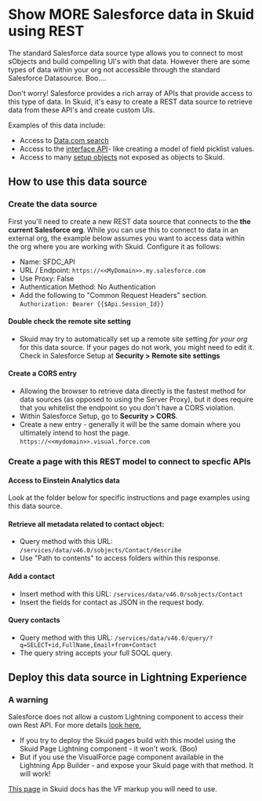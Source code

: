 # Show MORE Salesforce data in Skuid using REST
The standard Salesforce data source type allows you to connect to most sObjects and build compelling UI's with that data.  However there are some types of data within your org not accessible through the standard Salesforce Datasource.  Boo....

Don't worry! Salesforce provides a rich array of APIs that provide access to this type of data. In Skuid, it's easy to create a REST data source to retrieve data from these API's and create custom UIs.

Examples of this data include: 

* Access to [Data.com search](https://developer.salesforce.com/docs/atlas.en-us.datadotcom_api_dev_guide.meta/datadotcom_api_dev_guide/datadotcom_api_dev_guide_intro.htm)
* Access to the [interface API](https://developer.salesforce.com/docs/atlas.en-us.uiapi.meta/uiapi/ui_api_get_started.htm)-  like creating a model of field picklist values. 
* Access to many [setup objects](https://developer.salesforce.com/docs/atlas.en-us.220.0.object_reference.meta/object_reference/sforce_api_objects_concepts.htm) not exposed as objects to Skuid.  


## How to use this data source

### Create the data source

First you'll need to create a new REST data source that connects to the  **the current Salesforce org**.  While you can use this to connect to data in an external org, the example below assumes you want to access data within the org where you are working with Skuid.  Configure it as follows:

* Name:  SFDC_API
* URL / Endpoint: ``https://<<MyDomain>>.my.salesforce.com``
* Use Proxy:  False
* Authentication Method:  No Authentication
* Add the following to "Common Request Headers" section. 
``Authorization: Bearer {{$Api.Session_Id}}``


#### Double check the remote site setting

* Skuid may try to automatically set up a remote site setting _for your org_  for this data source. If your pages do not work, you might need to edit it.  Check in Salesforce Setup at **Security > Remote site settings**  

#### Create a CORS entry

* Allowing the browser to retrieve data directly is the fastest method for data sources (as opposed to using the Server Proxy),  but it does require that you whitelist the endpoint so you don't have a CORS violation.  
* Within Salesforce Setup, go to **Security > CORS**.
* Create a new entry - generally it will be the same domain where you ultimately intend to host the page.  ``https://<<mydomain>>.visual.force.com``


### Create a page with this REST model to connect to specfic APIs

#### Access to Einstein Analytics data

 Look at the folder below for specific instructions and page examples using this data source.   

#### Retrieve all metadata related to contact object:      

* Query method with this URL:   ``/services/data/v46.0/sobjects/Contact/describe``
* Use "Path to contents" to access folders within this response. 
    
#### Add a contact

* Insert method with this URL:   ``/services/data/v46.0/sobjects/Contact``
* Insert the fields for contact as JSON in the request body.

####  Query contacts   
* Query method with this URL:  ``/services/data/v46.0/query/?q=SELECT+id,FullName,Email+from+Contact``
* The query string accepts your full SOQL query.     

## Deploy this data source in Lightning Experience

### A warning
Salesforce does not allow a custom Lightning component to access their own Rest API. For more details [look here.](https://salesforce.stackexchange.com/questions/55306/how-to-call-a-salesforce-rest-url-from-lightning-component) 
* If you try to deploy the Skuid pages build with this model using the Skuid Page Lightning component - it won't work. (Boo) 
* But if you use the VisualForce page component available in the Lightning App Builder - and expose your Skuid page with that method.  It will work!   

[This page](https://docs.skuid.com/latest/v2/en/skuid/deploy/salesforce/visualforce/skuid-page-visualforce-component.html#object-controller-independent-pages) in Skuid docs has the VF markup you will need to use. 
